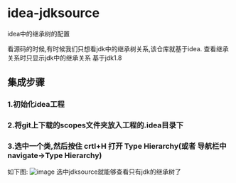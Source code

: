 # idea-jdksource
idea中的继承树的配置

看源码的时候,有时候我们只想看jdk中的继承树关系,该仓库就基于idea.
查看继承关系时只显示jdk中的继承关系
基于jdk1.8


## 集成步骤

### 1.初始化idea工程
### 2.将git上下载的scopes文件夹放入工程的.idea目录下
### 3.选中一个类,然后按住 crtl+H 打开 Type Hierarchy(或者 导航栏中  navigate->Type Hierarchy)
  如下图:
  ![image](https://github.com/Finux168/idea-jdksource/tree/master/images/TypeHierarchy.png)
  选中jdksource就能够查看只有jdk的继承树了
